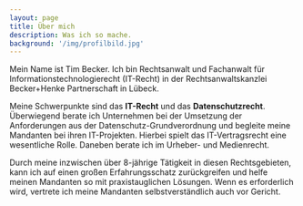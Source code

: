 ```yaml
---
layout: page
title: Über mich
description: Was ich so mache.
background: '/img/profilbild.jpg'
---
```


Mein Name ist Tim Becker. Ich bin Rechtsanwalt und Fachanwalt für Informationstechnologierecht (IT-Recht) in der Rechtsanwaltskanzlei Becker+Henke Partnerschaft in Lübeck.

Meine Schwerpunkte sind das **IT-Recht** und das **Datenschutzrecht**. Überwiegend berate ich Unternehmen bei der Umsetzung der Anforderungen aus der Datenschutz-Grundverordnung und begleite meine Mandanten bei ihren IT-Projekten. Hierbei spielt das IT-Vertragsrecht eine wesentliche Rolle. Daneben berate ich im Urheber- und Medienrecht.

Durch meine inzwischen über 8-jährige Tätigkeit in diesen Rechtsgebieten, kann ich auf einen großen Erfahrungsschatz zurückgreifen und helfe meinen Mandanten so mit praxistauglichen Lösungen. Wenn es erforderlich wird, vertrete ich meine Mandanten selbstverständlich auch vor Gericht.
